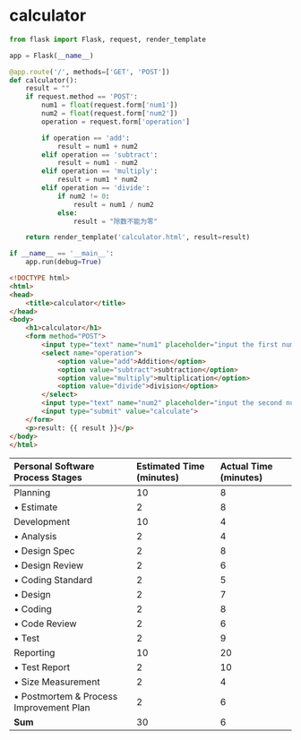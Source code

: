 # calculator



``` python
from flask import Flask, request, render_template

app = Flask(__name__)

@app.route('/', methods=['GET', 'POST'])
def calculator():
    result = ""
    if request.method == 'POST':
        num1 = float(request.form['num1'])
        num2 = float(request.form['num2'])
        operation = request.form['operation']

        if operation == 'add':
            result = num1 + num2
        elif operation == 'subtract':
            result = num1 - num2
        elif operation == 'multiply':
            result = num1 * num2
        elif operation == 'divide':
            if num2 != 0:
                result = num1 / num2
            else:
                result = "除数不能为零"

    return render_template('calculator.html', result=result)

if __name__ == '__main__':
    app.run(debug=True)

```



``` html
<!DOCTYPE html>
<html>
<head>
    <title>calculator</title>
</head>
<body>
    <h1>calculator</h1>
    <form method="POST">
        <input type="text" name="num1" placeholder="input the first number" required>
        <select name="operation">
            <option value="add">Addition</option>
            <option value="subtract">subtraction</option>
            <option value="multiply">multiplication</option>
            <option value="divide">division</option>
        </select>
        <input type="text" name="num2" placeholder="input the second number" required>
        <input type="submit" value="calculate">
    </form>
    <p>result: {{ result }}</p>
</body>
</html>

```



| **Personal Software Process Stages**    | Estimated Time (minutes) | Actual Time (minutes) |
| :-------------------------------------- | :----------------------- | :-------------------- |
| Planning                                | 10                       | 8                     |
| • Estimate                              | 2                        | 8                     |
| Development                             | 10                       | 4                     |
| • Analysis                              | 2                        | 4                     |
| • Design Spec                           | 2                        | 8                     |
| • Design Review                         | 2                        | 6                     |
| • Coding Standard                       | 2                        | 5                     |
| • Design                                | 2                        | 7                     |
| • Coding                                | 2                        | 8                     |
| • Code Review                           | 2                        | 6                     |
| • Test                                  | 2                        | 9                     |
| Reporting                               | 10                       | 20                    |
| • Test Report                           | 2                        | 10                    |
| • Size Measurement                      | 2                        | 4                     |
| • Postmortem & Process Improvement Plan | 2                        | 6                     |
| **Sum**                                 | 30                       | 6                     |